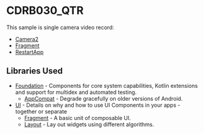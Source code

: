 CDRB030_QTR
=================
This sample is single camera video record:

* [Camera2](https://developer.android.com/reference/android/hardware/camera2/package-summary.html)
* [Fragment](https://developer.android.com/reference/android/app/Fragment.html)
* [RestartApp](https://qiita.com/Shiozawa/items/85f078ed57aed46f6b69.html)

Libraries Used
--------------
* [Foundation][0] - Components for core system capabilities, Kotlin extensions and support for
  multidex and automated testing.
  * [AppCompat][1] - Degrade gracefully on older versions of Android.
* [UI][2] - Details on why and how to use UI Components in your apps - together or separate
  * [Fragment][3] - A basic unit of composable UI.
  * [Layout][4] - Lay out widgets using different algorithms.

[0]: https://developer.android.com/jetpack/components
[1]: https://developer.android.com/topic/libraries/support-library/packages#v7-appcompat
[2]: https://developer.android.com/guide/topics/ui
[3]: https://developer.android.com/guide/components/fragments
[4]: https://developer.android.com/guide/topics/ui/declaring-layout
